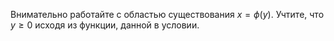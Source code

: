 Внимательно работайте с областью существования $x = \phi(y)$. Учтите, что $y\geq 0$ исходя из функции, данной в условии.
